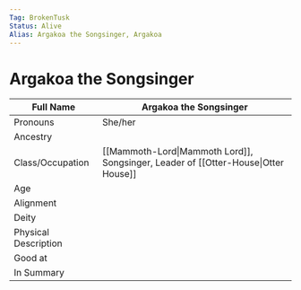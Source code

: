 ```yaml
---
Tag: BrokenTusk
Status: Alive
Alias: Argakoa the Songsinger, Argakoa
---
```

# Argakoa the Songsinger


| Full Name            | Argakoa the Songsinger |
| -------------------- | ---------------------- |
| Pronouns             | She/her                |
| Ancestry             |                        |
| Class/Occupation     | [[Mammoth-Lord\|Mammoth Lord]], Songsinger, Leader of [[Otter-House\|Otter House]]       |
| Age                  |                        |
| Alignment            |                        |
| Deity                |                        |
| Physical Description |                        |
| Good at              |                        |
| In Summary           |                        |
